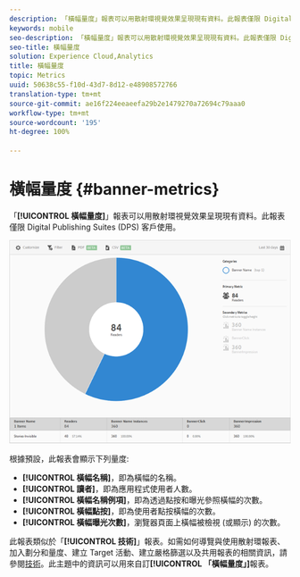 ```yaml
---
description: 「橫幅量度」報表可以用散射環視覺效果呈現現有資料。此報表僅限 Digital Publishing Suites (DPS) 客戶使用。
keywords: mobile
seo-description: 「橫幅量度」報表可以用散射環視覺效果呈現現有資料。此報表僅限 Digital Publishing Suites (DPS) 客戶使用。
seo-title: 橫幅量度
solution: Experience Cloud,Analytics
title: 橫幅量度
topic: Metrics
uuid: 50638c55-f10d-43d7-8d12-e48908572766
translation-type: tm+mt
source-git-commit: ae16f224eeaeefa29b2e1479270a72694c79aaa0
workflow-type: tm+mt
source-wordcount: '195'
ht-degree: 100%

---
```



# 橫幅量度 {#banner-metrics}

「**[!UICONTROL 橫幅量度]**」報表可以用散射環視覺效果呈現現有資料。此報表僅限 Digital Publishing Suites (DPS) 客戶使用。

![](assets/dps_banner_name.png)

根據預設，此報表會顯示下列量度:

* **[!UICONTROL 橫幅名稱]**，即為橫幅的名稱。
* **[!UICONTROL 讀者]**，即為應用程式使用者人數。
* **[!UICONTROL 橫幅名稱例項]**，即為透過點按和曝光參照橫幅的次數。
* **[!UICONTROL 橫幅點按]**，即為使用者點按橫幅的次數。
* **[!UICONTROL 橫幅曝光次數]**，瀏覽器頁面上橫幅被檢視 (或顯示) 的次數。

此報表類似於「**[!UICONTROL 技術]**」報表。如需如何導覽與使用散射環報表、加入劃分和量度、建立 Target 活動、建立嚴格篩選以及共用報表的相關資訊，請參閱[技術](/help/using/usage/reports-technology.md)。此主題中的資訊可以用來自訂&#x200B;**[!UICONTROL 「橫幅量度」]**&#x200B;報表。
